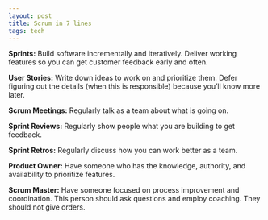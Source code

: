 ```yaml
---
layout: post
title: Scrum in 7 lines
tags: tech
--- 
```


<b>Sprints:</b> Build software incrementally and iteratively. Deliver working features so you can get customer feedback early and often.

<b>User Stories:</b> Write down ideas to work on and prioritize them. Defer figuring out the details (when this is responsible) because you’ll know more later.

<b>Scrum Meetings:</b> Regularly talk as a team about what is going on.

<b>Sprint Reviews:</b> Regularly show people what you are building to get feedback.

<b>Sprint Retros:</b> Regularly discuss how you can work better as a team.

<b>Product Owner:</b> Have someone who has the knowledge, authority, and availability to prioritize features.

<b>Scrum Master:</b> Have someone focused on process improvement and coordination. This person should ask questions and employ coaching. They should not give orders.